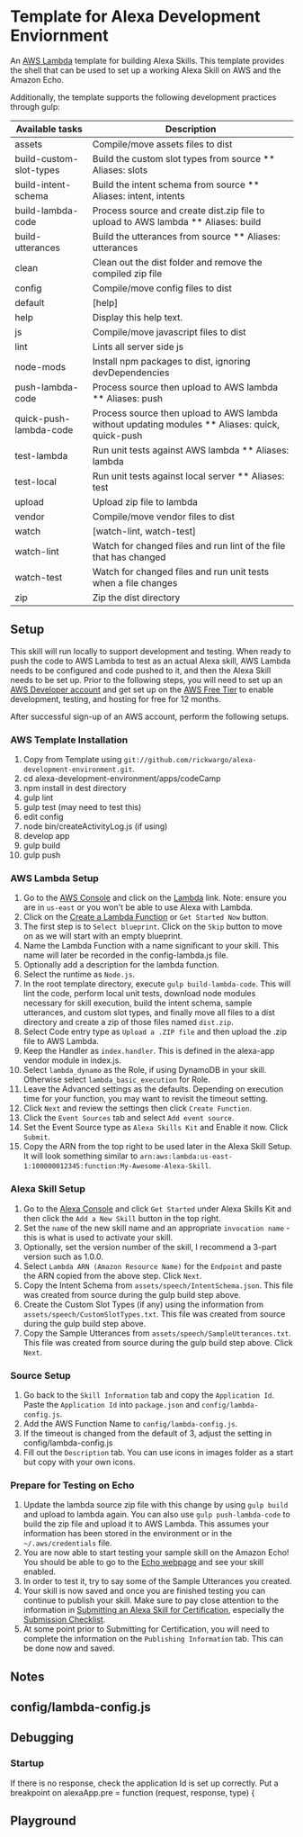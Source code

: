# Template for Alexa Development Enviornment
An [AWS Lambda](http://aws.amazon.com/lambda) template for building Alexa Skills. 
This template provides the shell that can be used to set up a working Alexa Skill on AWS and the Amazon Echo.

Additionally, the template supports the following development practices through gulp:

| Available tasks         | Description                                                      |
| ----------------------- | ---------------------------------------------------------------- |
| assets                  | Compile/move assets files to dist                                |
| build-custom-slot-types | Build the custom slot types from source ** Aliases: slots        |
| build-intent-schema     | Build the intent schema from source ** Aliases: intent, intents  |
| build-lambda-code       | Process source and create dist.zip file to upload to AWS lambda ** Aliases: build|
| build-utterances        | Build the utterances from source ** Aliases: utterances          |
| clean                   | Clean out the dist folder and remove the compiled zip file       |
| config                  | Compile/move config files to dist                                |
| default                 | [help]                                                           |
| help                    | Display this help text.                                          |
| js                      | Compile/move javascript files to dist                            |
| lint                    | Lints all server side js                                         |
| node-mods               | Install npm packages to dist, ignoring devDependencies           |
| push-lambda-code        | Process source then upload to AWS lambda ** Aliases: push        |
| quick-push-lambda-code  | Process source then upload to AWS lambda without updating modules ** Aliases: quick, quick-push|
| test-lambda             | Run unit tests against AWS lambda ** Aliases: lambda             |
| test-local              | Run unit tests against local server ** Aliases: test             |
| upload                  | Upload zip file to lambda                                        |
| vendor                  | Compile/move vendor files to dist                                |
| watch                   | [watch-lint, watch-test]                                         |
| watch-lint              | Watch for changed files and run lint of the file that has changed|
| watch-test              | Watch for changed files and run unit tests when a file changes   |
| zip                     | Zip the dist directory                                           |

## Setup
This skill will run locally to support development and testing. When ready to push the code to AWS Lambda to test as an
actual Alexa skill, AWS Lambda needs to be configured and code pushed to it, and then the Alexa Skill needs to be set up.
Prior to the following steps, you will need to set up an 
[AWS Developer account](https://portal.aws.amazon.com/gp/aws/developer/registration/index.html) and get set up on the 
[AWS Free Tier](https://aws.amazon.com/free/) to enable development, testing, and hosting for free for 12 months.

After successful sign-up of an AWS account, perform the following setups.

### AWS Template Installation
1. Copy from Template using `git://github.com/rickwargo/alexa-development-environment.git`.
2. cd alexa-development-environment/apps/codeCamp
4. npm install in dest directory
4. gulp lint
5. gulp test (may need to test this)
6. edit config
7. node bin/createActivityLog.js (if using)
8. develop app
9. gulp build
10. gulp push

### AWS Lambda Setup
1. Go to the [AWS Console](https://console.aws.amazon.com/console/home) and click on the [Lambda](https://console.aws.amazon.com/lambda/home) link. Note: ensure you are in `us-east` or you won't be able to use Alexa with Lambda.
2. Click on the [Create a Lambda Function](https://console.aws.amazon.com/lambda/home?region=us-east-1#create) or `Get Started Now` button.
3. The first step is to `Select blueprint`. Click on the `Skip` button to move on as we will start with an empty blueprint.
4. Name the Lambda Function with a name significant to your skill. This name will later be recorded in the config-lambda.js file.
5. Optionally add a description for the lambda function.
5. Select the runtime as `Node.js`.
6. In the root template directory, execute `gulp build-lambda-code`. This will lint the code, perform local unit tests, download node modules necessary for skill execution, build the intent schema, sample utterances, and custom slot types, and finally move all files to a dist directory and create a zip of those files named `dist.zip`.
7. Select Code entry type as `Upload a .ZIP file` and then upload the .zip file to AWS Lambda.
8. Keep the Handler as `index.handler`. This is defined in the alexa-app vendor module in index.js.
9. Select `lambda_dynamo` as the Role, if using DynamoDB in your skill. Otherwise select `lambda_basic_execution` for Role.
10. Leave the Advanced settings as the defaults. Depending on execution time for your function, you may want to revisit the timeout setting.
11. Click `Next` and review the settings then click `Create Function`.
12. Click the `Event Sources` tab and select `Add event source`.
13. Set the Event Source type as `Alexa Skills Kit` and Enable it now. Click `Submit`.
14. Copy the ARN from the top right to be used later in the Alexa Skill Setup. It will look something similar to `arn:aws:lambda:us-east-1:100000012345:function:My-Awesome-Alexa-Skill`.

### Alexa Skill Setup
1. Go to the [Alexa Console](https://developer.amazon.com/edw/home.html) and click `Get Started` under Alexa Skills Kit and then click the `Add a New Skill` button in the top right.
2. Set the `name` of the new skill name and an appropriate `invocation name` - this is what is used to activate your skill.
3. Optionally, set the version number of the skill, I recommend a 3-part version such as 1.0.0.
4. Select `Lambda ARN (Amazon Resource Name)` for the `Endpoint` and paste the ARN copied from the above step. Click `Next`.
5. Copy the Intent Schema from `assets/speech/IntentSchema.json`. This file was created from source during the gulp build step above.
5. Create the Custom Slot Types (if any) using the information from `assets/speech/CustomSlotTypes.txt`. This file was created from source during the gulp build step above.
6. Copy the Sample Utterances from `assets/speech/SampleUtterances.txt`. This file was created from source during the gulp build step above. Click `Next`.

### Source Setup
1. Go back to the `Skill Information` tab and copy the `Application Id`. Paste the `Application Id` into `package.json` and `config/lambda-config.js`.
2. Add the AWS Function Name to `config/lambda-config.js`.
3. If the timeout is changed from the default of 3, adjust the setting in config/lambda-config.js
4. Fill out the `Description` tab. You can use icons in images folder as a start but copy with your own icons.

### Prepare for Testing on Echo
1. Update the lambda source zip file with this change by using `gulp build` and upload to lambda again. You can also use `gulp push-lambda-code` to build the zip file and upload it to AWS Lambda. This assumes your information has been stored in the environment or in the `~/.aws/credentials` file.
3. You are now able to start testing your sample skill on the Amazon Echo! You should be able to go to the [Echo webpage](http://echo.amazon.com/#skills) and see your skill enabled.
3. In order to test it, try to say some of the Sample Utterances you created.
4. Your skill is now saved and once you are finished testing you can continue to publish your skill. Make sure to pay close attention to the information in [Submitting an Alexa Skill for Certification](https://developer.amazon.com/public/solutions/alexa/alexa-skills-kit/docs/publishing-an-alexa-skill), especially the [Submission Checklist](https://developer.amazon.com/public/solutions/alexa/alexa-skills-kit/docs/alexa-skills-kit-submission-checklist). 
5. At some point prior to Submitting for Certification, you will need to complete the information on the `Publishing Information` tab. This can be done now and saved.

## Notes

## config/lambda-config.js

## Debugging
### Startup
If there is no response, check the application Id is set up correctly. Put a breakpoint on
alexaApp.pre = function (request, response, type) {

## Playground
